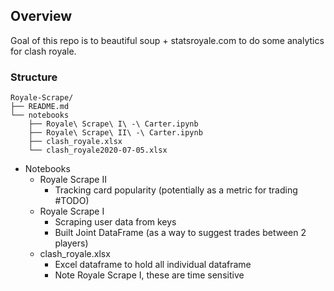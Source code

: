 ## Overview
Goal of this repo is to beautiful soup + statsroyale.com to do some analytics for clash royale.

### Structure 
```
Royale-Scrape/
├── README.md
└── notebooks
    ├── Royale\ Scrape\ I\ -\ Carter.ipynb
    ├── Royale\ Scrape\ II\ -\ Carter.ipynb
    ├── clash_royale.xlsx
    └── clash_royale2020-07-05.xlsx
```
- Notebooks
	- Royale Scrape II
		- Tracking card popularity (potentially as a metric for trading #TODO)
	- Royale Scrape I
		- Scraping user data from keys
		- Built Joint DataFrame (as a way to suggest trades between 2 players)
	- clash\_royale.xlsx
		- Excel dataframe to hold all individual dataframe
		- Note Royale Scrape I, these are time sensitive
